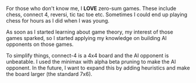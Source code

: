 For those who don't know me, I **LOVE** zero-sum games. These include chess, connect 4, reversi, tic tac toe etc. Sometimes I could end up playing chess for hours as I did when I was young.

As soon as I started learning about game theory, my interest of those games sparked, so I started applying my knowledge on building AI opponents on those games.

To simplify things, connect-4 is a 4x4 board and the AI opponent is unbeatable. I used the minimax with alpha beta pruning to make the AI opponent. In the future, I want to expand this by adding heuristics and make the board larger (the standard 7x6).